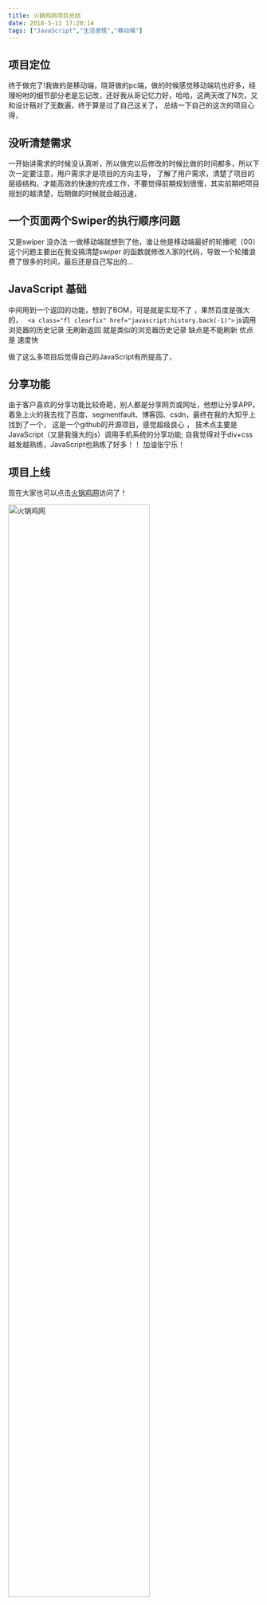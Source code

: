 ```yaml
---
title: 火锅鸡网项目总结
date: 2018-3-11 17:20:14
tags: ["JavaScript","生活感悟","移动端"]
---
```

## 项目定位
终于做完了!我做的是移动端，晓哥做的pc端，做的时候感觉移动端坑也好多，经理吩咐的细节部分老是忘记改，还好我从哥记忆力好，哈哈，这两天改了N次，又和设计稿对了无数遍，终于算是过了自己这关了，
总结一下自己的这次的项目心得，
## 没听清楚需求
一开始讲需求的时候没认真听，所以做完以后修改的时候比做的时间都多，所以下次一定要注意，用户需求才是项目的方向主导，
了解了用户需求，清楚了项目的层级结构，才能高效的快速的完成工作，不要觉得前期规划很慢，其实前期吧项目规划的越清楚，后期做的时候就会越迅速，
## 一个页面两个Swiper的执行顺序问题
又是swiper  没办法 一做移动端就想到了他，谁让他是移动端最好的轮播呢（00）
这个问题主要出在我没搞清楚swiper 的函数就修改人家的代码，导致一个轮播浪费了很多的时间，最后还是自己写出的...
## JavaScript 基础
中间用到一个返回的功能，想到了BOM，可是就是实现不了 ，果然百度是强大的，
`` <a class="fl clearfix" href="javascript:history.back(-1)">``
js调用浏览器的历史记录 无刷新返回 就是类似的浏览器历史记录 缺点是不能刷新 优点是 速度快

做了这么多项目后觉得自己的JavaScript有所提高了，
## 分享功能
由于客户喜欢的分享功能比较奇葩，别人都是分享网页或网址，他想让分享APP，着急上火的我去找了百度、segmentfault、博客园、csdn，最终在我的大知乎上找到了一个，
这是一个github的开源项目，感觉超级良心 ，
技术点主要是JavaScript（又是我强大的js）调用手机系统的分享功能;
自我觉得对于div+css越发越熟练，JavaScript也熟练了好多！！ 加油张宁乐！
## 项目上线
现在大家也可以点击[火锅鸡网](http://www.huoguoji.net/)访问了！

<img src="http://p0bnwspy9.bkt.clouddn.com/6B4146D081BAE220634689C69DC76C57.png" alt="火锅鸡网" style="width:75%;" class="about_img">
<br>